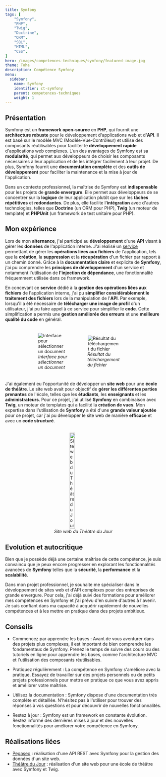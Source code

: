 ```yaml
---
title: Symfony
tags: [
    "Symfony",
    "PHP",
    "Twig",
    "Doctrine",
    "ORM",
    "SQL",
    "HTML",
    "CSS",
]
hero: /images/competences-techniques/symfony/featured-image.jpg
theme: Toha
description: Compétence Symfony
menu:
  sidebar:
    name: Symfony
    identifier: ct-symfony
    parent: competences-techniques
    weight: 1
---
```


## Présentation
Symfony est un **framework** **open-source** en **PHP**, qui fournit une **architecture robuste** pour le développement d'applications web et d'**API**. Il est basé sur le modèle MVC (Modèle-Vue-Contrôleur) et utilise des composants réutilisables pour faciliter le **développement rapide** d'applications web complexes.
L'un des avantages de Symfony est sa **modularité**, qui permet aux développeurs de choisir les composants nécessaires à leur application et de les intégrer facilement à leur projet. De plus, Symfony fournit une **documentation complète** et des **outils de développement** pour faciliter la maintenance et la mise à jour de l'application.

Dans un contexte professionnel, la maîtrise de Symfony est **indispensable** pour les projets de **grande envergure**. Elle permet aux développeurs de se concentrer sur la **logique** de leur application plutôt que sur les **tâches répétitives** et **redondantes**. De plus, elle facilite l'**intégration** avec d'autres technologies, telles que **Doctrine** (un ORM pour PHP), **Twig** (un moteur de template) et **PHPUnit** (un framework de test unitaire pour PHP).

## Mon expérience
Lors de mon **alternance**, j'ai participé au **développement** d'une **API** visant à gérer les **données** de l'application interne. J'ai réalisé un [service](https://symfony.com/doc/current/service_container.html) permettant de gérer les **opérations liées aux fichiers** de l'application, tels que la **création**, la **suppression** et la **récupération** d'un fichier par rapport à un chemin donné. Grâce à la **documentation claire** et explicite de **Symfony**, j'ai pu comprendre les **principes de développement** d'un service et notamment l'utilisation de **l'injection de dépendance**, une fonctionnalité fréquemment utilisée dans ce framework.

En concevant ce **service** dédié à la **gestion des opérations liées aux fichiers** de l'application interne, j'ai pu **simplifier considérablement le traitement des fichiers** lors de la manipulation de l'**API**. Par exemple, lorsqu'il a été nécessaire de **télécharger une image de profil** d'un utilisateur, j'ai pu faire appel à ce service pour simplifier le **code**. Cette simplification a permis une **gestion améliorée des erreurs** et une **meilleure qualité du code** en général.

<div style="display: flex; flex-direction: row; align-items: center; justify-content: center; gap: 30px;">
    <div style="display: flex; flex-direction: column; align-items: center; justify-content: center; width: 20%">
        <img onclick="window.open('/images/competences-techniques/symfony/pegaseo-front.png')" src="/images/competences-techniques/symfony/pegaseo-front.png" style="align-self: center; cursor: pointer;" alt="Interface pour sélectionner un document" title="Cliquer pour zoomer" />
        <i>Interface pour sélectionner un document</i>
    </div>
    <div style="display: flex; flex-direction: column; align-items: center; justify-content: center; margin: 30px; width: 20%">
        <img onclick="window.open('/images/competences-techniques/symfony/pegaseo-back.png')" src="/images/competences-techniques/symfony/pegaseo-back.png" style="align-self: center; cursor: pointer;" alt="Résultat du téléchargement du fichier" title="Cliquer pour zoomer" />
        <i>Résultat du téléchargement du fichier</i>
    </div>
</div>

J'ai également eu l'opportunité de développer un **site web** pour une **école de théâtre**. Le site web avait pour objectif de **gérer les différentes parties prenantes** de l'école, telles que les **étudiants**, les **enseignants** et les **administrateurs**. Pour ce projet, j'ai utilisé **Symfony** en combinaison avec **Twig**, un moteur de templates qui a facilité la **création de vues**. Mon expertise dans l'utilisation de **Symfony** a été d'une **grande valeur ajoutée** pour ce projet, car j'ai pu développer le site web de manière **efficace** et avec un **code structuré**.

<div style="display: flex; flex-direction: column; align-items: center; justify-content: center; margin: 30px;">
  <img onclick="window.open('/images/competences-techniques/symfony/tea.png')" src="/images/competences-techniques/symfony/tea.png" width="20%" style="align-self: center; cursor: pointer;" alt="Site web du Théâtre du Jour" title="Cliquer pour zoomer" />
  <i>Site web du Théâtre du Jour</i>
</div>

## Evolution et autocritique
Bien que je possède déjà une certaine maîtrise de cette compétence, je suis convaincu que je peux encore progresser en explorant les fonctionnalités avancées de **Symfony** telles que la **sécurité**, la **performance** et la **scalabilité**.

Dans mon projet professionnel, je souhaite me spécialiser dans le développement de sites web et d'API complexes pour des entreprises de grande envergure. Pour cela, j'ai déjà suivi des formations pour améliorer mes compétences en Symfony et j'ai prévu d'en suivre d'autres à l'avenir. Je suis confiant dans ma capacité à acquérir rapidement de nouvelles compétences et à les mettre en pratique dans des projets ambitieux.

## Conseils
- Commencez par apprendre les bases : Avant de vous aventurer dans des projets plus complexes, il est important de bien comprendre les fondamentaux de Symfony. Prenez le temps de suivre des cours ou des tutoriels en ligne pour apprendre les bases, comme l'architecture MVC et l'utilisation des composants réutilisables.

- Pratiquez régulièrement : La compétence en Symfony s'améliore avec la pratique. Essayez de travailler sur des projets personnels ou de petits projets professionnels pour mettre en pratique ce que vous avez appris et améliorer votre maîtrise.

- Utilisez la documentation : Symfony dispose d'une documentation très complète et détaillée. N'hésitez pas à l'utiliser pour trouver des réponses à vos questions et pour découvrir de nouvelles fonctionnalités.

- Restez à jour : Symfony est un framework en constante évolution. Restez informé des dernières mises à jour et des nouvelles fonctionnalités pour améliorer votre compétence en Symfony.

## Réalisations liées
-   [Pegaseo](/posts/realisations/pegaseo) : réalisation d'une API REST avec Symfony pour la gestion des données d'un site web.
-   [Théâtre du Jour](/posts/realisations/theatre-du-jour) : réalisation d'un site web pour une école de théâtre avec Symfony et Twig.
